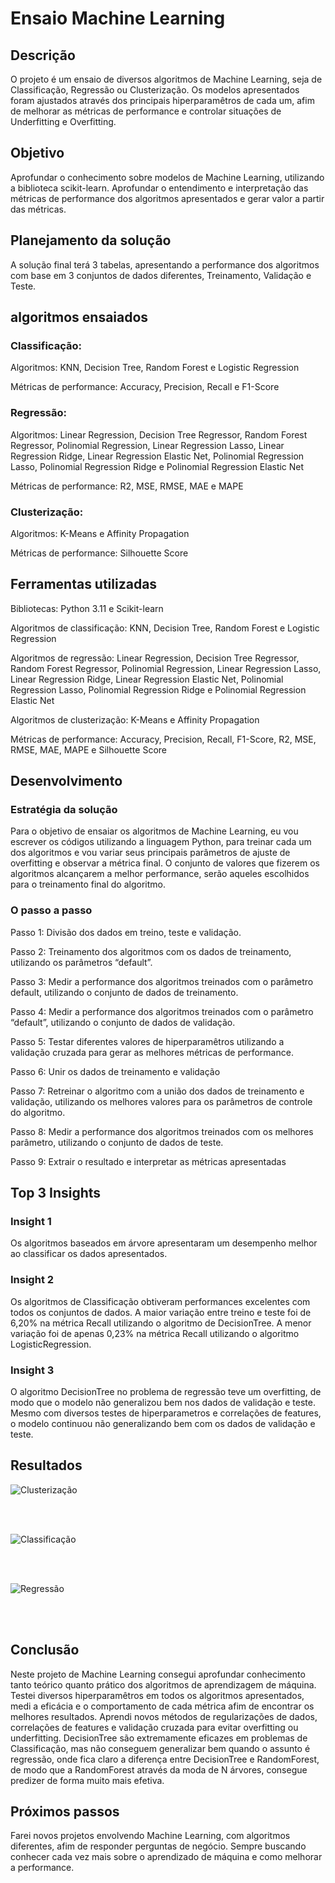 # Ensaio Machine Learning


## Descrição

O projeto é um ensaio de diversos algoritmos de Machine Learning, seja de Classificação, Regressão ou Clusterização. Os modelos apresentados foram ajustados através dos principais hiperparamêtros de cada um, afim de melhorar as métricas de performance
e controlar situações de Underfitting e Overfitting. 

## Objetivo

Aprofundar o conhecimento sobre modelos de Machine Learning, utilizando a biblioteca scikit-learn. Aprofundar o entendimento e interpretação das métricas de performance dos algoritmos apresentados e gerar valor a partir das métricas.

## Planejamento da solução

A solução final terá 3 tabelas, apresentando a performance dos algoritmos com base em 3 conjuntos de dados diferentes, Treinamento, Validação e Teste.

## algoritmos ensaiados

### Classificação:
Algoritmos: KNN, Decision Tree, Random Forest e Logistic Regression

Métricas de performance: Accuracy, Precision, Recall e F1-Score

### Regressão:
Algoritmos: Linear Regression, Decision Tree Regressor, Random Forest Regressor, Polinomial Regression, Linear Regression Lasso, Linear Regression Ridge, Linear Regression Elastic Net, Polinomial Regression Lasso, Polinomial Regression Ridge e Polinomial Regression Elastic Net

Métricas de performance: R2, MSE, RMSE, MAE e MAPE

### Clusterização:
Algoritmos: K-Means e Affinity Propagation

Métricas de performance: Silhouette Score

## Ferramentas utilizadas

Bibliotecas: Python 3.11 e Scikit-learn

Algoritmos de classificação: KNN, Decision Tree, Random Forest e Logistic Regression

Algoritmos de regressão: Linear Regression, Decision Tree Regressor, Random Forest Regressor, Polinomial Regression, Linear Regression Lasso, Linear Regression Ridge, Linear Regression Elastic Net, Polinomial Regression Lasso, Polinomial Regression Ridge e Polinomial Regression Elastic Net

Algoritmos de clusterização: K-Means e Affinity Propagation

Métricas de performance: Accuracy, Precision, Recall, F1-Score, R2, MSE, RMSE, MAE, MAPE e Silhouette Score

## Desenvolvimento
### Estratégia da solução
Para o objetivo de ensaiar os algoritmos de Machine Learning, eu vou escrever os códigos utilizando a linguagem Python, para treinar cada um dos algoritmos e vou variar seus principais parâmetros de ajuste de overfitting e observar a métrica final. O conjunto de valores que fizerem os algoritmos alcançarem a melhor performance, serão aqueles escolhidos para o treinamento final do algoritmo.

### O passo a passo
Passo 1: Divisão dos dados em treino, teste e validação.

Passo 2: Treinamento dos algoritmos com os dados de treinamento, utilizando os parâmetros “default”.

Passo 3: Medir a performance dos algoritmos treinados com o parâmetro default, utilizando o conjunto de dados de treinamento.

Passo 4: Medir a performance dos algoritmos treinados com o parâmetro “default”, utilizando o conjunto de dados de validação.

Passo 5: Testar diferentes valores de hiperparamêtros utilizando a validação cruzada para gerar as melhores métricas de performance.

Passo 6: Unir os dados de treinamento e validação

Passo 7: Retreinar o algoritmo com a união dos dados de treinamento e validação, utilizando os melhores valores para os parâmetros de controle do algoritmo.

Passo 8: Medir a performance dos algoritmos treinados com os melhores parâmetro, utilizando o conjunto de dados de teste.

Passo 9: Extrair o resultado e interpretar as métricas apresentadas

## Top 3 Insights

### Insight 1
Os algoritmos baseados em árvore apresentaram um desempenho melhor ao classificar os dados apresentados.

### Insight 2
Os algoritmos de Classificação obtiveram performances excelentes com todos os conjuntos de dados. A maior variação entre treino e teste foi de 6,20% na métrica Recall utilizando o algoritmo de DecisionTree. A menor variação foi de apenas 0,23% na métrica Recall utilizando o algoritmo LogisticRegression.

### Insight 3
O algoritmo DecisionTree no problema de regressão teve um overfitting, de modo que o modelo não generalizou bem nos dados de validação e teste. Mesmo com diversos testes de hiperparametros e correlações de features, o modelo continuou não generalizando bem com os dados
de validação e teste.

## Resultados

![Clusterização](https://github.com/leprado06/FundML/blob/master/notebook/Clusterizacao/metrics_clus.png)

<br><br>

![Classificação](https://github.com/leprado06/FundML/blob/master/notebook/Classificacao/metrics_clas.png)

<br><br>

![Regressão](https://github.com/leprado06/FundML/blob/master/notebook/Regressao/metrics_reg.png)


<br><br>

## Conclusão

Neste projeto de Machine Learning consegui aprofundar conhecimento tanto teórico quanto prático dos algoritmos de aprendizagem de máquina. Testei diversos hiperparamêtros em todos os algoritmos apresentados, medi a eficácia e o comportamento de cada métrica afim de 
encontrar os melhores resultados. Aprendi novos métodos de regularizações de dados, correlações de features e validação cruzada para evitar overfitting ou underfitting.
DecisionTree são extremamente eficazes em problemas de Classificação, mas não conseguem generalizar bem quando o assunto é regressão, onde fica claro a diferença entre DecisionTree e RandomForest, de modo que a RandomForest através da moda de N árvores, consegue predizer de forma muito mais efetiva.

## Próximos passos

Farei novos projetos envolvendo Machine Learning, com algoritmos diferentes, afim de responder perguntas de negócio. Sempre buscando conhecer cada vez mais sobre o aprendizado de máquina e como melhorar a performance.
